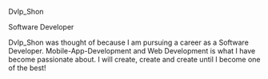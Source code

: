 Dvlp_Shon

Software Developer

Dvlp_Shon was thought of because I am pursuing a career as a Software Developer.
Mobile-App-Development and Web Development is what I have become passionate about.
I will create, create and create until I become one of the best!
